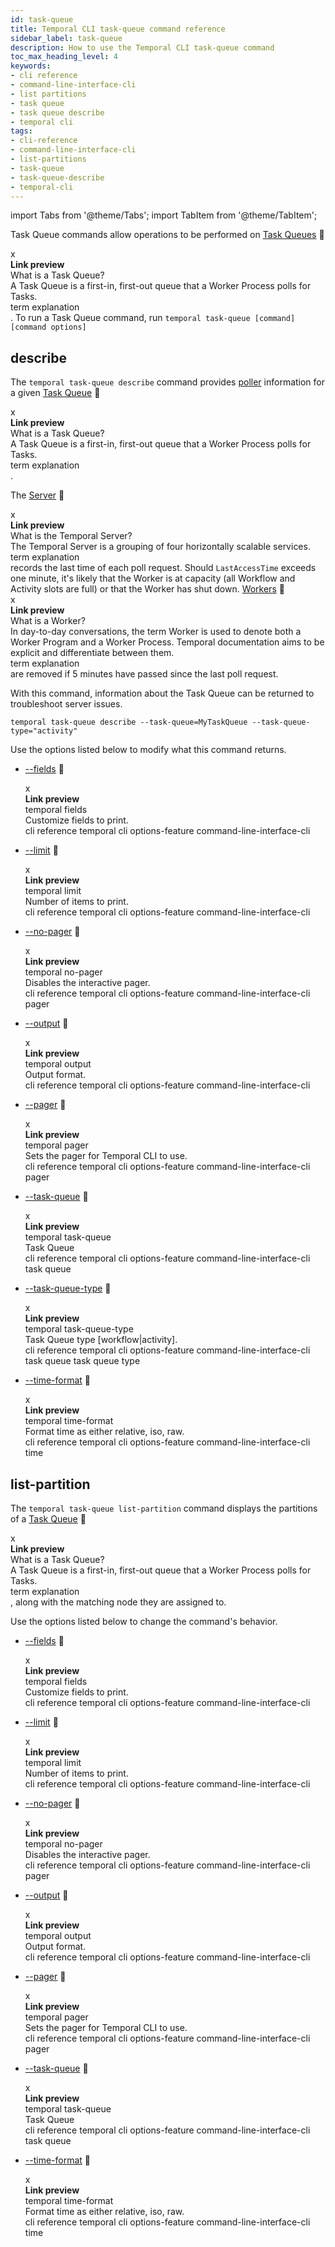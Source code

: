 ```yaml
---
id: task-queue
title: Temporal CLI task-queue command reference
sidebar_label: task-queue
description: How to use the Temporal CLI task-queue command
toc_max_heading_level: 4
keywords:
- cli reference
- command-line-interface-cli
- list partitions
- task queue
- task queue describe
- temporal cli
tags:
- cli-reference
- command-line-interface-cli
- list-partitions
- task-queue
- task-queue-describe
- temporal-cli
---
```


<!-- THIS FILE IS GENERATED. DO NOT EDIT THIS FILE DIRECTLY -->

import Tabs from '@theme/Tabs';
import TabItem from '@theme/TabItem';

Task Queue commands allow operations to be performed on [Task Queues](/workers#task-queue) <span id="i-367af81a-e268-4ec5-9976-7aa226ff7c54" class="clickable-i clickable-link-preview">🔗</span><div id="preview-modal-367af81a-e268-4ec5-9976-7aa226ff7c54" class="preview-modal"><div class="modal-header"><div id="x-367af81a-e268-4ec5-9976-7aa226ff7c54" class="clickable-x clickable-link-preview">x</div><b>Link preview</b></div><div class="preview-modal-title">What is a Task Queue?</div><div class="preview-modal-description">A Task Queue is a first-in, first-out queue that a Worker Process polls for Tasks.</div><div class="preview-modal-tags"><span class="preview-modal-tag">term</span> <span class="preview-modal-tag">explanation</span></div></div>.
To run a Task Queue command, run `temporal task-queue [command] [command options]`

## describe

The `temporal task-queue describe` command provides [poller](/dev-guide/worker-performance#poller-count) information for a given [Task Queue](/workers#task-queue) <span id="i-97128e32-3dc5-47f1-8c42-05606d863342" class="clickable-i clickable-link-preview">🔗</span><div id="preview-modal-97128e32-3dc5-47f1-8c42-05606d863342" class="preview-modal"><div class="modal-header"><div id="x-97128e32-3dc5-47f1-8c42-05606d863342" class="clickable-x clickable-link-preview">x</div><b>Link preview</b></div><div class="preview-modal-title">What is a Task Queue?</div><div class="preview-modal-description">A Task Queue is a first-in, first-out queue that a Worker Process polls for Tasks.</div><div class="preview-modal-tags"><span class="preview-modal-tag">term</span> <span class="preview-modal-tag">explanation</span></div></div>.

The [Server](/clusters#temporal-server) <span id="i-971cadc3-c63d-43db-8d0d-7ac8b858586c" class="clickable-i clickable-link-preview">🔗</span><div id="preview-modal-971cadc3-c63d-43db-8d0d-7ac8b858586c" class="preview-modal"><div class="modal-header"><div id="x-971cadc3-c63d-43db-8d0d-7ac8b858586c" class="clickable-x clickable-link-preview">x</div><b>Link preview</b></div><div class="preview-modal-title">What is the Temporal Server?</div><div class="preview-modal-description">The Temporal Server is a grouping of four horizontally scalable services.</div><div class="preview-modal-tags"><span class="preview-modal-tag">term</span> <span class="preview-modal-tag">explanation</span></div></div> records the last time of each poll request.
Should `LastAccessTime` exceeds one minute, it's likely that the Worker is at capacity (all Workflow and Activity slots are full) or that the Worker has shut down.
[Workers](/workers#worker) <span id="i-72d0ff8a-1a69-4d8d-898c-c1f11815608d" class="clickable-i clickable-link-preview">🔗</span><div id="preview-modal-72d0ff8a-1a69-4d8d-898c-c1f11815608d" class="preview-modal"><div class="modal-header"><div id="x-72d0ff8a-1a69-4d8d-898c-c1f11815608d" class="clickable-x clickable-link-preview">x</div><b>Link preview</b></div><div class="preview-modal-title">What is a Worker?</div><div class="preview-modal-description">In day-to-day conversations, the term Worker is used to denote both a Worker Program and a Worker Process. Temporal documentation aims to be explicit and differentiate between them.</div><div class="preview-modal-tags"><span class="preview-modal-tag">term</span> <span class="preview-modal-tag">explanation</span></div></div> are removed if 5 minutes have passed since the last poll request.

With this command, information about the Task Queue can be returned to troubleshoot server issues.

`temporal task-queue describe --task-queue=MyTaskQueue --task-queue-type="activity"`

Use the options listed below to modify what this command returns.

- [--fields](/cli/cmd-options#fields) <span id="i-80cd8e19-872e-4137-a5b2-0e0a144fc0dd" class="clickable-i clickable-link-preview">🔗</span><div id="preview-modal-80cd8e19-872e-4137-a5b2-0e0a144fc0dd" class="preview-modal"><div class="modal-header"><div id="x-80cd8e19-872e-4137-a5b2-0e0a144fc0dd" class="clickable-x clickable-link-preview">x</div><b>Link preview</b></div><div class="preview-modal-title">temporal fields</div><div class="preview-modal-description">Customize fields to print.</div><div class="preview-modal-tags"><span class="preview-modal-tag">cli reference</span> <span class="preview-modal-tag">temporal cli</span> <span class="preview-modal-tag">options-feature</span> <span class="preview-modal-tag">command-line-interface-cli</span></div></div>

- [--limit](/cli/cmd-options#limit) <span id="i-a917c4d1-b11f-4e64-b971-c72511d5fd11" class="clickable-i clickable-link-preview">🔗</span><div id="preview-modal-a917c4d1-b11f-4e64-b971-c72511d5fd11" class="preview-modal"><div class="modal-header"><div id="x-a917c4d1-b11f-4e64-b971-c72511d5fd11" class="clickable-x clickable-link-preview">x</div><b>Link preview</b></div><div class="preview-modal-title">temporal limit</div><div class="preview-modal-description">Number of items to print.</div><div class="preview-modal-tags"><span class="preview-modal-tag">cli reference</span> <span class="preview-modal-tag">temporal cli</span> <span class="preview-modal-tag">options-feature</span> <span class="preview-modal-tag">command-line-interface-cli</span></div></div>

- [--no-pager](/cli/cmd-options#no-pager) <span id="i-850cbd01-7f8f-4504-93cd-f7a1330d0083" class="clickable-i clickable-link-preview">🔗</span><div id="preview-modal-850cbd01-7f8f-4504-93cd-f7a1330d0083" class="preview-modal"><div class="modal-header"><div id="x-850cbd01-7f8f-4504-93cd-f7a1330d0083" class="clickable-x clickable-link-preview">x</div><b>Link preview</b></div><div class="preview-modal-title">temporal no-pager</div><div class="preview-modal-description">Disables the interactive pager.</div><div class="preview-modal-tags"><span class="preview-modal-tag">cli reference</span> <span class="preview-modal-tag">temporal cli</span> <span class="preview-modal-tag">options-feature</span> <span class="preview-modal-tag">command-line-interface-cli</span> <span class="preview-modal-tag">pager</span></div></div>

- [--output](/cli/cmd-options#output) <span id="i-7ab764c0-f263-4556-b9f8-c28dea1ba361" class="clickable-i clickable-link-preview">🔗</span><div id="preview-modal-7ab764c0-f263-4556-b9f8-c28dea1ba361" class="preview-modal"><div class="modal-header"><div id="x-7ab764c0-f263-4556-b9f8-c28dea1ba361" class="clickable-x clickable-link-preview">x</div><b>Link preview</b></div><div class="preview-modal-title">temporal output</div><div class="preview-modal-description">Output format.</div><div class="preview-modal-tags"><span class="preview-modal-tag">cli reference</span> <span class="preview-modal-tag">temporal cli</span> <span class="preview-modal-tag">options-feature</span> <span class="preview-modal-tag">command-line-interface-cli</span></div></div>

- [--pager](/cli/cmd-options#pager) <span id="i-0b39fd1b-8ad4-4732-ba60-bbe57e859f21" class="clickable-i clickable-link-preview">🔗</span><div id="preview-modal-0b39fd1b-8ad4-4732-ba60-bbe57e859f21" class="preview-modal"><div class="modal-header"><div id="x-0b39fd1b-8ad4-4732-ba60-bbe57e859f21" class="clickable-x clickable-link-preview">x</div><b>Link preview</b></div><div class="preview-modal-title">temporal pager</div><div class="preview-modal-description">Sets the pager for Temporal CLI to use.</div><div class="preview-modal-tags"><span class="preview-modal-tag">cli reference</span> <span class="preview-modal-tag">temporal cli</span> <span class="preview-modal-tag">options-feature</span> <span class="preview-modal-tag">command-line-interface-cli</span> <span class="preview-modal-tag">pager</span></div></div>

- [--task-queue](/cli/cmd-options#task-queue) <span id="i-588ace1f-180c-41a3-8f84-7ab2638877a0" class="clickable-i clickable-link-preview">🔗</span><div id="preview-modal-588ace1f-180c-41a3-8f84-7ab2638877a0" class="preview-modal"><div class="modal-header"><div id="x-588ace1f-180c-41a3-8f84-7ab2638877a0" class="clickable-x clickable-link-preview">x</div><b>Link preview</b></div><div class="preview-modal-title">temporal task-queue</div><div class="preview-modal-description">Task Queue</div><div class="preview-modal-tags"><span class="preview-modal-tag">cli reference</span> <span class="preview-modal-tag">temporal cli</span> <span class="preview-modal-tag">options-feature</span> <span class="preview-modal-tag">command-line-interface-cli</span> <span class="preview-modal-tag">task queue</span></div></div>

- [--task-queue-type](/cli/cmd-options#task-queue-type) <span id="i-89ea804c-0037-41ef-b106-3324fb20fdc1" class="clickable-i clickable-link-preview">🔗</span><div id="preview-modal-89ea804c-0037-41ef-b106-3324fb20fdc1" class="preview-modal"><div class="modal-header"><div id="x-89ea804c-0037-41ef-b106-3324fb20fdc1" class="clickable-x clickable-link-preview">x</div><b>Link preview</b></div><div class="preview-modal-title">temporal task-queue-type</div><div class="preview-modal-description">Task Queue type [workflow|activity].</div><div class="preview-modal-tags"><span class="preview-modal-tag">cli reference</span> <span class="preview-modal-tag">temporal cli</span> <span class="preview-modal-tag">options-feature</span> <span class="preview-modal-tag">command-line-interface-cli</span> <span class="preview-modal-tag">task queue</span> <span class="preview-modal-tag">task queue type</span></div></div>

- [--time-format](/cli/cmd-options#time-format) <span id="i-50a1b7fc-03fa-404a-b650-a57560e4d5bf" class="clickable-i clickable-link-preview">🔗</span><div id="preview-modal-50a1b7fc-03fa-404a-b650-a57560e4d5bf" class="preview-modal"><div class="modal-header"><div id="x-50a1b7fc-03fa-404a-b650-a57560e4d5bf" class="clickable-x clickable-link-preview">x</div><b>Link preview</b></div><div class="preview-modal-title">temporal time-format</div><div class="preview-modal-description">Format time as either relative, iso, raw.</div><div class="preview-modal-tags"><span class="preview-modal-tag">cli reference</span> <span class="preview-modal-tag">temporal cli</span> <span class="preview-modal-tag">options-feature</span> <span class="preview-modal-tag">command-line-interface-cli</span> <span class="preview-modal-tag">time</span></div></div>

## list-partition

The `temporal task-queue list-partition` command displays the partitions of a [Task Queue](/workers#task-queue) <span id="i-ee2d4aa7-b989-4fa4-88ef-016aa976e601" class="clickable-i clickable-link-preview">🔗</span><div id="preview-modal-ee2d4aa7-b989-4fa4-88ef-016aa976e601" class="preview-modal"><div class="modal-header"><div id="x-ee2d4aa7-b989-4fa4-88ef-016aa976e601" class="clickable-x clickable-link-preview">x</div><b>Link preview</b></div><div class="preview-modal-title">What is a Task Queue?</div><div class="preview-modal-description">A Task Queue is a first-in, first-out queue that a Worker Process polls for Tasks.</div><div class="preview-modal-tags"><span class="preview-modal-tag">term</span> <span class="preview-modal-tag">explanation</span></div></div>, along with the matching node they are assigned to.

Use the options listed below to change the command's behavior.

- [--fields](/cli/cmd-options#fields) <span id="i-b77137fa-45a0-4d50-b36d-a125194ab5c6" class="clickable-i clickable-link-preview">🔗</span><div id="preview-modal-b77137fa-45a0-4d50-b36d-a125194ab5c6" class="preview-modal"><div class="modal-header"><div id="x-b77137fa-45a0-4d50-b36d-a125194ab5c6" class="clickable-x clickable-link-preview">x</div><b>Link preview</b></div><div class="preview-modal-title">temporal fields</div><div class="preview-modal-description">Customize fields to print.</div><div class="preview-modal-tags"><span class="preview-modal-tag">cli reference</span> <span class="preview-modal-tag">temporal cli</span> <span class="preview-modal-tag">options-feature</span> <span class="preview-modal-tag">command-line-interface-cli</span></div></div>

- [--limit](/cli/cmd-options#limit) <span id="i-64b7b95e-e2c2-4359-9667-4f8812edcccb" class="clickable-i clickable-link-preview">🔗</span><div id="preview-modal-64b7b95e-e2c2-4359-9667-4f8812edcccb" class="preview-modal"><div class="modal-header"><div id="x-64b7b95e-e2c2-4359-9667-4f8812edcccb" class="clickable-x clickable-link-preview">x</div><b>Link preview</b></div><div class="preview-modal-title">temporal limit</div><div class="preview-modal-description">Number of items to print.</div><div class="preview-modal-tags"><span class="preview-modal-tag">cli reference</span> <span class="preview-modal-tag">temporal cli</span> <span class="preview-modal-tag">options-feature</span> <span class="preview-modal-tag">command-line-interface-cli</span></div></div>

- [--no-pager](/cli/cmd-options#no-pager) <span id="i-1d2e154d-749e-41a7-a343-98144a95f87d" class="clickable-i clickable-link-preview">🔗</span><div id="preview-modal-1d2e154d-749e-41a7-a343-98144a95f87d" class="preview-modal"><div class="modal-header"><div id="x-1d2e154d-749e-41a7-a343-98144a95f87d" class="clickable-x clickable-link-preview">x</div><b>Link preview</b></div><div class="preview-modal-title">temporal no-pager</div><div class="preview-modal-description">Disables the interactive pager.</div><div class="preview-modal-tags"><span class="preview-modal-tag">cli reference</span> <span class="preview-modal-tag">temporal cli</span> <span class="preview-modal-tag">options-feature</span> <span class="preview-modal-tag">command-line-interface-cli</span> <span class="preview-modal-tag">pager</span></div></div>

- [--output](/cli/cmd-options#output) <span id="i-a6fa6d32-5861-4e21-9e87-b8e50c8e775f" class="clickable-i clickable-link-preview">🔗</span><div id="preview-modal-a6fa6d32-5861-4e21-9e87-b8e50c8e775f" class="preview-modal"><div class="modal-header"><div id="x-a6fa6d32-5861-4e21-9e87-b8e50c8e775f" class="clickable-x clickable-link-preview">x</div><b>Link preview</b></div><div class="preview-modal-title">temporal output</div><div class="preview-modal-description">Output format.</div><div class="preview-modal-tags"><span class="preview-modal-tag">cli reference</span> <span class="preview-modal-tag">temporal cli</span> <span class="preview-modal-tag">options-feature</span> <span class="preview-modal-tag">command-line-interface-cli</span></div></div>

- [--pager](/cli/cmd-options#pager) <span id="i-635d7e72-2976-4513-ad23-073cb2d4bf21" class="clickable-i clickable-link-preview">🔗</span><div id="preview-modal-635d7e72-2976-4513-ad23-073cb2d4bf21" class="preview-modal"><div class="modal-header"><div id="x-635d7e72-2976-4513-ad23-073cb2d4bf21" class="clickable-x clickable-link-preview">x</div><b>Link preview</b></div><div class="preview-modal-title">temporal pager</div><div class="preview-modal-description">Sets the pager for Temporal CLI to use.</div><div class="preview-modal-tags"><span class="preview-modal-tag">cli reference</span> <span class="preview-modal-tag">temporal cli</span> <span class="preview-modal-tag">options-feature</span> <span class="preview-modal-tag">command-line-interface-cli</span> <span class="preview-modal-tag">pager</span></div></div>

- [--task-queue](/cli/cmd-options#task-queue) <span id="i-fece42a3-009a-4a06-9f25-81a83c2c45e0" class="clickable-i clickable-link-preview">🔗</span><div id="preview-modal-fece42a3-009a-4a06-9f25-81a83c2c45e0" class="preview-modal"><div class="modal-header"><div id="x-fece42a3-009a-4a06-9f25-81a83c2c45e0" class="clickable-x clickable-link-preview">x</div><b>Link preview</b></div><div class="preview-modal-title">temporal task-queue</div><div class="preview-modal-description">Task Queue</div><div class="preview-modal-tags"><span class="preview-modal-tag">cli reference</span> <span class="preview-modal-tag">temporal cli</span> <span class="preview-modal-tag">options-feature</span> <span class="preview-modal-tag">command-line-interface-cli</span> <span class="preview-modal-tag">task queue</span></div></div>

- [--time-format](/cli/cmd-options#time-format) <span id="i-78f6b7d9-fd63-4092-ae19-80d066ad6649" class="clickable-i clickable-link-preview">🔗</span><div id="preview-modal-78f6b7d9-fd63-4092-ae19-80d066ad6649" class="preview-modal"><div class="modal-header"><div id="x-78f6b7d9-fd63-4092-ae19-80d066ad6649" class="clickable-x clickable-link-preview">x</div><b>Link preview</b></div><div class="preview-modal-title">temporal time-format</div><div class="preview-modal-description">Format time as either relative, iso, raw.</div><div class="preview-modal-tags"><span class="preview-modal-tag">cli reference</span> <span class="preview-modal-tag">temporal cli</span> <span class="preview-modal-tag">options-feature</span> <span class="preview-modal-tag">command-line-interface-cli</span> <span class="preview-modal-tag">time</span></div></div>

